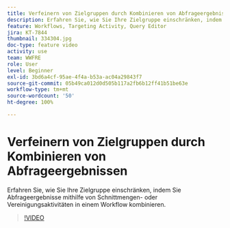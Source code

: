 ```yaml
---
title: Verfeinern von Zielgruppen durch Kombinieren von Abfrageergebnissen
description: Erfahren Sie, wie Sie Ihre Zielgruppe einschränken, indem Sie Abfrageergebnisse mithilfe von Schnittmengen- oder Vereinigungsaktivitäten in einem Workflow kombinieren.
feature: Workflows, Targeting Activity, Query Editor
jira: KT-7844
thumbnail: 334304.jpg
doc-type: feature video
activity: use
team: WWFRE
role: User
level: Beginner
exl-id: 3bd6a4cf-95ae-4f4a-b53a-ac04a29843f7
source-git-commit: 05b49ca012d0d505b117a2fb6b12ff41b51be63e
workflow-type: tm+mt
source-wordcount: '50'
ht-degree: 100%

---
```


# Verfeinern von Zielgruppen durch Kombinieren von Abfrageergebnissen

Erfahren Sie, wie Sie Ihre Zielgruppe einschränken, indem Sie Abfrageergebnisse mithilfe von Schnittmengen- oder Vereinigungsaktivitäten in einem Workflow kombinieren.

>[!VIDEO](https://video.tv.adobe.com/v/334304?quality=12&learn=on)
